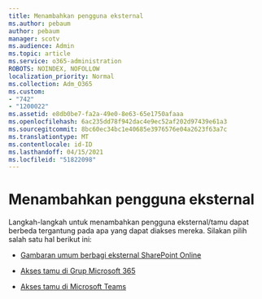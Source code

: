 ```yaml
---
title: Menambahkan pengguna eksternal
ms.author: pebaum
author: pebaum
manager: scotv
ms.audience: Admin
ms.topic: article
ms.service: o365-administration
ROBOTS: NOINDEX, NOFOLLOW
localization_priority: Normal
ms.collection: Adm_O365
ms.custom:
- "742"
- "1200022"
ms.assetid: e8db0be7-fa2a-49e0-8e63-65e1750afaaa
ms.openlocfilehash: 6ac235dd78f942dac4e9ec52af202d97439e61a3
ms.sourcegitcommit: 8bc60ec34bc1e40685e3976576e04a2623f63a7c
ms.translationtype: MT
ms.contentlocale: id-ID
ms.lasthandoff: 04/15/2021
ms.locfileid: "51822098"
---
```

# <a name="adding-external-users"></a>Menambahkan pengguna eksternal

Langkah-langkah untuk menambahkan pengguna eksternal/tamu dapat berbeda tergantung pada apa yang dapat diakses mereka. Silakan pilih salah satu hal berikut ini:
  
- [Gambaran umum berbagi eksternal SharePoint Online](https://docs.microsoft.com/sharepoint/external-sharing-overview)

- [Akses tamu di Grup Microsoft 365](https://support.office.com/article/guest-access-in-office-365-groups-bfc7a840-868f-4fd6-a390-f347bf51aff6)

- [Akses tamu di Microsoft Teams](https://docs.microsoft.com/microsoftteams/guest-access-checklist)
